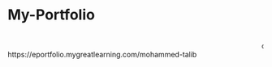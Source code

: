 # My-Portfolio
<br>
<marquee>click on the link</marquee>
<br>
https://eportfolio.mygreatlearning.com/mohammed-talib
